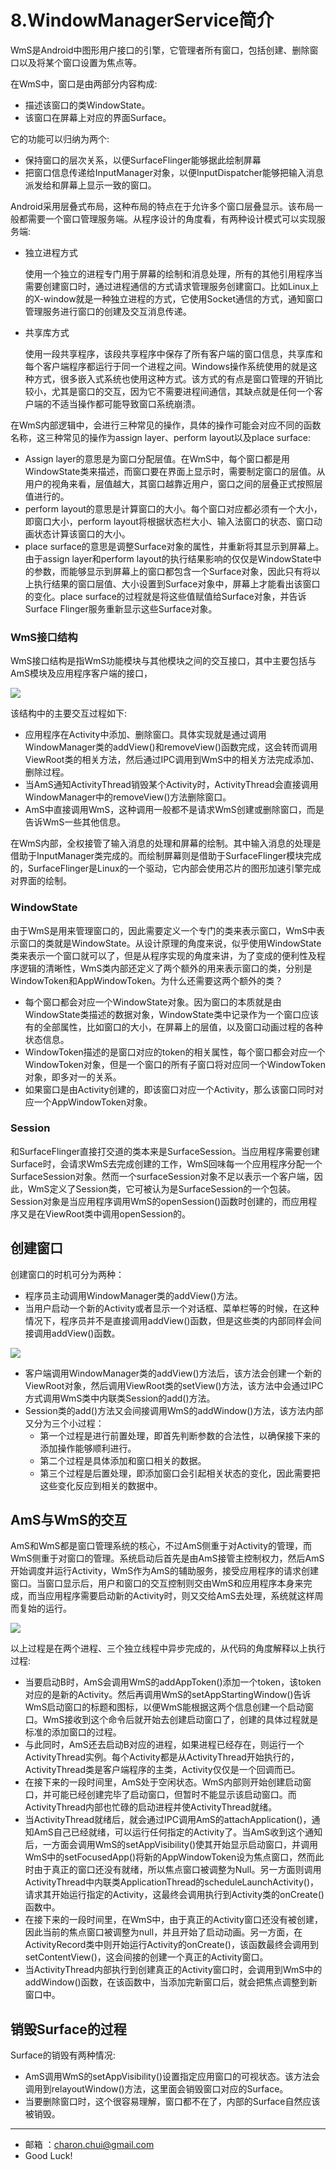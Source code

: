 # 8.WindowManagerService简介


WmS是Android中图形用户接口的引擎，它管理者所有窗口，包括创建、删除窗口以及将某个窗口设置为焦点等。

在WmS中，窗口是由两部分内容构成: 

- 描述该窗口的类WindowState。
- 该窗口在屏幕上对应的界面Surface。

它的功能可以归纳为两个: 

- 保持窗口的层次关系，以便SurfaceFlinger能够据此绘制屏幕
- 把窗口信息传递给InputManager对象，以便InputDispatcher能够把输入消息派发给和屏幕上显示一致的窗口。

Android采用层叠式布局，这种布局的特点在于允许多个窗口层叠显示。该布局一般都需要一个窗口管理服务端。从程序设计的角度看，有两种设计模式可以实现服务端: 

- 独立进程方式

    使用一个独立的进程专门用于屏幕的绘制和消息处理，所有的其他引用程序当需要创建窗口时，通过进程通信的方式请求管理服务创建窗口。比如Linux上的X-window就是一种独立进程的方式，它使用Socket通信的方式，通知窗口管理服务进行窗口的创建及交互消息传递。

- 共享库方式

    使用一段共享程序，该段共享程序中保存了所有客户端的窗口信息，共享库和每个客户端程序都运行于同一个进程之间。Windows操作系统使用的就是这种方式，很多嵌入式系统也使用这种方式。该方式的有点是窗口管理的开销比较小，尤其是窗口的交互，因为它不需要进程间通信，其缺点就是任何一个客户端的不适当操作都可能导致窗口系统崩溃。





在WmS内部逻辑中，会进行三种常见的操作，具体的操作可能会对应不同的函数名称，这三种常见的操作为assign layer、perform layout以及place surface:    

- Assign layer的意思是为窗口分配层值。在WmS中，每个窗口都是用WindowState类来描述，而窗口要在界面上显示时，需要制定窗口的层值。从用户的视角来看，层值越大，其窗口越靠近用户，窗口之间的层叠正式按照层值进行的。
- perform layout的意思是计算窗口的大小。每个窗口对应都必须有一个大小，即窗口大小，perform layout将根据状态栏大小、输入法窗口的状态、窗口动画状态计算该窗口的大小。
- place surface的意思是调整Surface对象的属性，并重新将其显示到屏幕上。由于assign layer和perform layout的执行结果影响的仅仅是WindowState中的参数，而能够显示到屏幕上的窗口都包含一个Surface对象，因此只有将以上执行结果的窗口层值、大小设置到Surface对象中，屏幕上才能看出该窗口的变化。place surface的过程就是将这些值赋值给Surface对象，并告诉Surface Flinger服务重新显示这些Surface对象。



### WmS接口结构

WmS接口结构是指WmS功能模块与其他模块之间的交互接口，其中主要包括与AmS模块及应用程序客户端的接口，

![](https://raw.githubusercontent.com/CharonChui/Pictures/master/wms_api.png)

该结构中的主要交互过程如下:  

- 应用程序在Activity中添加、删除窗口。具体实现就是通过调用WindowManager类的addView()和removeView()函数完成，这会转而调用ViewRoot类的相关方法，然后通过IPC调用到WmS中的相关方法完成添加、删除过程。
- 当AmS通知ActivityThread销毁某个Activity时，ActivityThread会直接调用WindowManager中的removeView()方法删除窗口。
- AmS中直接调用WmS，这种调用一般都不是请求WmS创建或删除窗口，而是告诉WmS一些其他信息。

在WmS内部，全权接管了输入消息的处理和屏幕的绘制。其中输入消息的处理是借助于InputManager类完成的。而绘制屏幕则是借助于SurfaceFlinger模块完成的，SurfaceFlinger是Linux的一个驱动，它内部会使用芯片的图形加速引擎完成对界面的绘制。



### WindowState

由于WmS是用来管理窗口的，因此需要定义一个专门的类来表示窗口，WmS中表示窗口的类就是WindowState。从设计原理的角度来说，似乎使用WindowState类来表示一个窗口就可以了，但是从程序实现的角度来讲，为了变成的便利性及程序逻辑的清晰性，WmS类内部还定义了两个额外的用来表示窗口的类，分别是WindowToken和AppWindowToken。为什么还需要这两个额外的类？ 

- 每个窗口都会对应一个WindowState对象。因为窗口的本质就是由WindowState类描述的数据对象，WindowState类中记录作为一个窗口应该有的全部属性，比如窗口的大小，在屏幕上的层值，以及窗口动画过程的各种状态信息。
- WindowToken描述的是窗口对应的token的相关属性，每个窗口都会对应一个WindowToken对象，但是一个窗口的所有子窗口将对应同一个WindowToken对象，即多对一的关系。
- 如果窗口是由Activity创建的，即该窗口对应一个Activity，那么该窗口同时对应一个AppWindowToken对象。



### Session

和SurfaceFlinger直接打交道的类本来是SurfaceSession。当应用程序需要创建Surface时，会请求WmS去完成创建的工作，WmS回味每一个应用程序分配一个SurfaceSession对象。然而一个surfaceSession对象不足以表示一个客户端，因此，WmS定义了Session类，它可被认为是SurfaceSession的一个包装。Session对象是当应用程序调用WmS的openSession()函数时创建的，而应用程序又是在ViewRoot类中调用openSession的。





## 创建窗口



创建窗口的时机可分为两种： 

- 程序员主动调用WindowManager类的addView()方法。
- 当用户启动一个新的Activity或者显示一个对话框、菜单栏等的时候，在这种情况下，程序员并不是直接调用addView()函数，但是这些类的内部同样会间接调用addView()函数。



![](https://raw.githubusercontent.com/CharonChui/Pictures/master/create_window_process.png)

- 客户端调用WindowManager类的addView()方法后，该方法会创建一个新的ViewRoot对象，然后调用ViewRoot类的setView()方法，该方法中会通过IPC方式调用WmS类中内联类Session的add()方法。
- Session类的add()方法又会间接调用WmS的addWindow()方法，该方法内部又分为三个小过程：
    - 第一个过程是进行前置处理，即首先判断参数的合法性，以确保接下来的添加操作能够顺利进行。
    - 第二个过程是具体添加和窗口相关的数据。
    - 第三个过程是后置处理，即添加窗口会引起相关状态的变化，因此需要把这些变化反应到相关的数据中。





## AmS与WmS的交互



AmS和WmS都是窗口管理系统的核心，不过AmS侧重于对Activity的管理，而WmS侧重于对窗口的管理。系统启动后首先是由AmS接管主控制权力，然后AmS开始调度并运行Activity，WmS作为AmS的辅助服务，接受应用程序的请求创建窗口。当窗口显示后，用户和窗口的交互控制则交由WmS和应用程序本身来完成，而当应用程序需要启动新的Activity时，则又交给AmS去处理，系统就这样周而复始的运行。



![](https://raw.githubusercontent.com/CharonChui/Pictures/master/ams_wms.png)

以上过程是在两个进程、三个独立线程中异步完成的，从代码的角度解释以上执行过程:   

- 当要启动B时，AmS会调用WmS的addAppToken()添加一个token，该token对应的是新的Activity。然后再调用WmS的setAppStartingWindow()告诉WmS启动窗口的标题和图标，以便WmS能根据这两个信息创建一个启动窗口。WmS接收到这个命令后就开始去创建启动窗口了，创建的具体过程就是标准的添加窗口的过程。
- 与此同时，AmS还去启动B对应的进程，如果进程已经存在，则运行一个ActivityThread实例。每个Activity都是从ActivityThread开始执行的，ActivityThread类是客户端程序的主类，Activity仅仅是一个回调而已。
- 在接下来的一段时间里，AmS处于空闲状态。WmS内部则开始创建启动窗口，并可能已经创建完毕了启动窗口，但暂时不能显示该启动窗口。而ActivityThread内部也忙碌的启动进程并使ActivityThread就绪。
- 当ActivityThread就绪后，就会通过IPC调用AmS的attachApplication()，通知AmS自己已经就绪，可以运行任何指定的Activity了。当AmS收到这个通知后，一方面会调用WmS的setAppVisibility()使其开始显示启动窗口，并调用WmS中的setFocusedApp()将新的AppWindowToken设为焦点窗口，然而此时由于真正的窗口还没有就绪，所以焦点窗口被调整为Null。另一方面则调用ActivityThread中内联类ApplicationThread的scheduleLaunchActivity()，请求其开始运行指定的Activity，这最终会调用执行到Activity类的onCreate()函数中。
- 在接下来的一段时间里，在WmS中，由于真正的Activity窗口还没有被创建，因此当前的焦点窗口被调整为null，并且开始了启动动画。另一方面，在ActivityRecord类中则开始运行Activity的onCreate()，该函数最终会调用到setContentView()，这会间接的创建一个真正的Activity窗口。
- 当ActivityThread内部执行到创建真正的Activity窗口时，会调用到WmS中的addWindow()函数，在该函数中，当添加完新窗口后，就会把焦点调整到新窗口中。



## 销毁Surface的过程

Surface的销毁有两种情况:  

- AmS调用WmS的setAppVisibility()设置指定应用窗口的可视状态。该方法会调用到relayoutWindow()方法，这里面会销毁窗口对应的Surface。
- 当要删除窗口时，这个很容易理解，窗口都不在了，内部的Surface自然应该被销毁。






---

- 邮箱 ：charon.chui@gmail.com  
- Good Luck! 